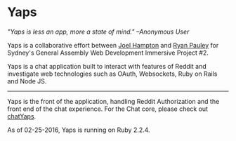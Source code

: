 # Yaps

*"Yaps is less an app, more a state of mind." –Anonymous User*

Yaps is a collaborative effort between [Joel Hampton](https://twitter.com/contact411) and [Ryan Pauley](https://twitter.com/ryapauley) for Sydney's General Assembly Web Development Immersive Project #2.

Yaps is a chat application built to interact with features of Reddit and investigate web technologies such as OAuth, Websockets, Ruby on Rails and Node JS.

---

Yaps is the front of the application, handling Reddit Authorization and the front end of the chat experience. For the Chat core, please check out [chatYaps](https://github.com/mendokusai/chatNode).

As of 02-25-2016, Yaps is running on Ruby 2.2.4.
